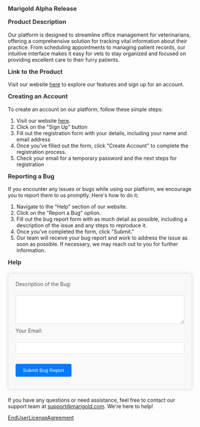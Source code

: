 ### Marigold Alpha Release

### Product Description
Our platform is designed to streamline office management for veterinarians, offering a comprehensive solution for tracking vital information about their practice. From scheduling appointments to managing patient records, our intuitive interface makes it easy for vets to stay organized and focused on providing excellent care to their furry patients.

### Link to the Product
Visit our website [here](http://angular-checkmate.s3-website-us-west-2.amazonaws.com/dashboard) to explore our features and sign up for an account.

### Creating an Account
To create an account on our platform, follow these simple steps:
1. Visit our website [here](http://angular-checkmate.s3-website-us-west-2.amazonaws.com/sign-in).
2. Click on the "Sign Up" button
3. Fill out the registration form with your details, including your name and email address
4. Once you've filled out the form, click "Create Account" to complete the registration process.
5. Check your email for a temporary password and the next steps for registration

### Reporting a Bug
If you encounter any issues or bugs while using our platform, we encourage you to report them to us promptly. Here's how to do it:
1. Navigate to the "Help" section of our website.
2. Click on the "Report a Bug" option.
3. Fill out the bug report form with as much detail as possible, including a description of the issue and any steps to reproduce it.
4. Once you've completed the form, click "Submit."
5. Our team will receive your bug report and work to address the issue as soon as possible. If necessary, we may reach out to you for further information.

### Help
<div class="help-container">
    <form action="/" method="post">
        <label for="bug-description">Description of the Bug:</label><br>
        <textarea id="bug-description" name="bug-description" rows="4" cols="50"></textarea><br>
        <label for="email">Your Email:</label><br>
        <input type="email" id="email" name="email"><br><br>
        <input type="submit" value="Submit Bug Report">
    </form>
</div>

<style>
    .help-container {
        max-width: 500px;
        margin: 20px auto;
        padding: 20px;
        background-color: #f9f9f9;
        border: 1px solid #ddd;
        border-radius: 8px;
        box-shadow: 0 0 10px rgba(0, 0, 0, 0.1);
    }
    h3 {
        margin-top: 0;
        color: #333;
    }
    label {
        display: block;
        margin-bottom: 5px;
        color: #555;
    }
    textarea,
    input[type="email"] {
        width: 100%;
        padding: 8px;
        margin-bottom: 10px;
        border: 1px solid #ddd;
        border-radius: 4px;
        box-sizing: border-box;
    }
    input[type="submit"] {
        background-color: #007bff;
        color: #fff;
        border: none;
        padding: 10px 20px;
        cursor: pointer;
        border-radius: 4px;
    }
    input[type="submit"]:hover {
        background-color: #0056b3;
    }
</style>

If you have any questions or need assistance, feel free to contact our support team at [support@marigold.com](mailto:support@marigold.com). We're here to help!

[EndUserLicenseAgreement](eula.md)



